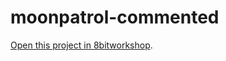 moonpatrol-commented
=====

[Open this project in 8bitworkshop](http://8bitworkshop.com/redir.html?platform=coleco&githubURL=https%3A%2F%2Fgithub.com%2Fmatheusjgsantos%2Fmoonpatrol-commented&file=moonpatrol-cv.asm).
